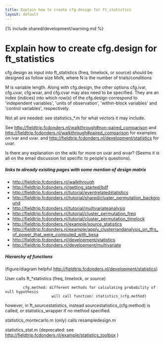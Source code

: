 ```yaml
---
title: Explain how to create cfg.design for ft_statistics
layout: default
---
```


{% include shared/development/warning.md %}

# Explain how to create cfg.design for ft_statistics

cfg.design as input into ft_statistics (freq, timelock, or source) should be designed as follow
size MxN, where N is the number of trials/conditions

M is variable length.  Along with cfg.design, the other options cfg.ivar, cfg.uvar, cfg.wvar, and cfg.cvar may also need to be specified.   They are an index (indices) into which row(s) of the cfg.design correspond to 'independent variables', 'units of observation', 'within-block variables' and 'control variables', respectively.

Not all are needed: see statistics_*.m for what vectors it may include.

See http://fieldtrip.fcdonders.nl/walkthrough#non-paired_comparison and http://fieldtrip.fcdonders.nl/walkthrough#paired_comparison for examples on ivar and uvar. 
and http://fieldtrip.fcdonders.nl/development/statistics  for uvar.

Is there any explanation on the wiki for more on uvar and wvar?   (Seems it is all on the email discussion list specific to people's questions).

#####  links to already existing pages with some mention of design matrix

*  http://fieldtrip.fcdonders.nl/walkthrough
*  http://fieldtrip.fcdonders.nl/getting_started/bdf
*  http://fieldtrip.fcdonders.nl/tutorial/eventrelatedstatistics
*  http://fieldtrip.fcdonders.nl/tutorial/shared/cluster_permutation_background
*  http://fieldtrip.fcdonders.nl/tutorial/multivariateanalysis
*  http://fieldtrip.fcdonders.nl/tutorial/cluster_permutation_freq
*  http://fieldtrip.fcdonders.nl/tutorial/cluster_permutation_timelock
*  http://fieldtrip.fcdonders.nl/example/source_statistics
*  http://fieldtrip.fcdonders.nl/example/apply_clusterrandanalysis_on_tfrs_of_power_that_were_computed_with_besa
*  http://fieldtrip.fcdonders.nl/development/statistics
*  http://fieldtrip.fcdonders.nl/development/multivariate

##### Hierarchy of functions

(figure/diagram helpful http://fieldtrip.fcdonders.nl/development/statistics)

User calls ft_*statistics (freq, timelock, or source)

            cfg.method: different methods for calculating probability of null hypothesis
                         will call function: statistics_(cfg.method)

however, in ft_sourcestatistics, instead sourcestatistics_(cfg.method) is called, or statistics_wrapper if no method specified.

statistics_montecarlo.m (only) calls resampledesign.m

statistics_stat.m (deprecated: see http://fieldtrip.fcdonders.nl/example/statistics_toolbox )

